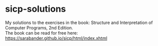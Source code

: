 # sicp-solutions
My solutions to the exercises in the book: Structure and Interpretation of Computer Programs, 2nd Edition. <br/>
The book can be read for free here: https://sarabander.github.io/sicp/html/index.xhtml

